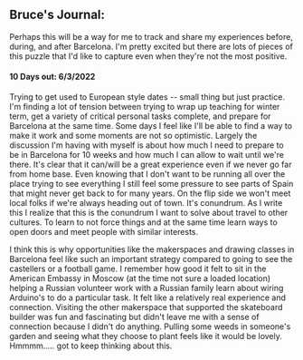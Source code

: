 ## Bruce's Journal:

Perhaps this will be a way for me to track and share my experiences before, during, and after Barcelona. I'm pretty excited but there are lots of pieces of this puzzle that I'd like to capture even when they're not the most positive.

#### 10 Days out: 6/3/2022

Trying to get used to European style dates -- small thing but just practice. I'm finding a lot of tension between trying to wrap up teaching for winter term, get a variety of critical personal tasks complete, and prepare for Barcelona at the same time. Some days I feel like I'll be able to find a way to make it work and some moments are not so optimistic. Largely the discussion I'm having with myself is about how much I need to prepare to be in Barcelona for 10 weeks and how much I can allow to wait until we're there. It's clear that it can/will be a great experience even if we never go far from home base. Even knowing that I don't want to be running all over the place trying to see everything I still feel some pressure to see parts of Spain that might never get back to for many years. On the flip side we won't meet local folks if we're always heading out of town. It's conundrum. As I write this I realize that this is the conundrum I want to solve about travel to other cultures. To learn to not force things and at the same time learn ways to open doors and meet people with similar interests. 

I think this is why opportunities like the makerspaces and drawing classes in Barcelona feel like such an important strategy compared to going to see the castellers or a football game. I remember how good it felt to sit in the American Embassy in Moscow (at the time not sure a loaded location) helping a Russian volunteer work with a Russian family learn about wiring Arduino's to do a particular task. It felt like a relatively real experience and connection. Visiting the other makerspace that supported the skateboard builder was fun and fascinating but didn't leave me with a sense of connection because I didn't do anything. Pulling some weeds in someone's garden and seeing what they choose to plant feels like it would be lovely. Hmmmm..... got to keep thinking about this.